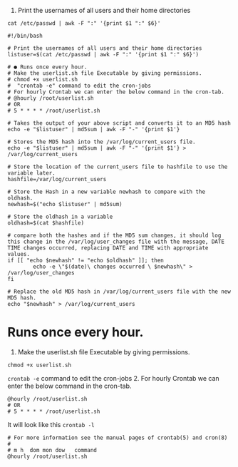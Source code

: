 1. Print the usernames of all users and their home directories

`cat /etc/passwd | awk -F ":" '{print $1 ":" $6}'`

```
#!/bin/bash

# Print the usernames of all users and their home directories
listuser=$(cat /etc/passwd | awk -F ":" '{print $1 ":" $6}')

# ● Runs once every hour.
# Make the userlist.sh file Executable by giving permissions.
# chmod +x userlist.sh
#  "crontab -e" command to edit the cron-jobs
# For hourly Crontab we can enter the below command in the cron-tab.
# @hourly /root/userlist.sh
# OR
# 5 * * * * /root/userlist.sh

# Takes the output of your above script and converts it to an MD5 hash
echo -e "$listuser" | md5sum | awk -F "-" '{print $1'}

# Stores the MD5 hash into the /var/log/current_users file.
echo -e "$listuser" | md5sum | awk -F "-" '{print $1'} > /var/log/current_users

# Store the location of the current_users file to hashfile to use the variable later.
hashfile=/var/log/current_users

# Store the Hash in a new variable newhash to compare with the oldhash.
newhash=$("echo $listuser" | md5sum)

# Store the oldhash in a variable
oldhash=$(cat $hashfile)

# compare both the hashes and if the MD5 sum changes, it should log this change in the /var/log/user_changes file with the message, DATE TIME changes occurred, replacing DATE and TIME with appropriate values.
if [[ "echo $newhash" != "echo $oldhash" ]]; then
        echo -e \"$(date)\ changes occurred \ $newhash\" > /var/log/user_changes
fi

# Replace the old MD5 hash in /var/log/current_users file with the new MD5 hash.
echo "$newhash" > /var/log/current_users
```

#  Runs once every hour.
1. Make the userlist.sh file Executable by giving permissions.

`chmod +x userlist.sh`

`crontab -e` command to edit the cron-jobs
2. For hourly Crontab we can enter the below command in the cron-tab.
```
@hourly /root/userlist.sh
# OR
# 5 * * * * /root/userlist.sh
```
It will look like this `crontab -l`
```
# For more information see the manual pages of crontab(5) and cron(8)
# 
# m h  dom mon dow   command
@hourly /root/userlist.sh
```
